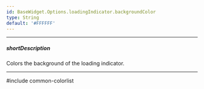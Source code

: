 ```yaml
---
id: BaseWidget.Options.loadingIndicator.backgroundColor
type: String
default: '#FFFFFF'
---
```

---
##### shortDescription
Colors the background of the loading indicator.

---
#include common-colorlist
